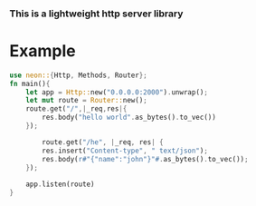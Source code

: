 ### This is a lightweight http server library

# Example
```rust
use neon::{Http, Methods, Router};
fn main(){
	let app = Http::new("0.0.0.0:2000").unwrap();
	let mut route = Router::new();
	route.get("/",|_req,res|{
		res.body("hello world".as_bytes().to_vec())
	});

    	route.get("/he", |_req, res| {
	    res.insert("Content-type", " text/json");
	    res.body(r#"{"name":"john"}"#.as_bytes().to_vec());
	});
	
    app.listen(route)
}
```

